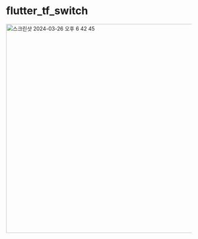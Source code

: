 # flutter_tf_switch

<img width="568" alt="스크린샷 2024-03-26 오후 6 42 45" src="https://github.com/ssujjy/flutter_tf_switch/assets/132913985/61ca6c42-29b9-4b16-aae0-46c4a542090d">
